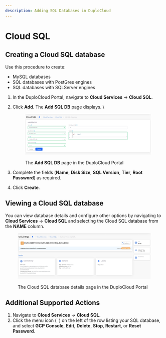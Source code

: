 ```yaml
---
description: Adding SQL Databases in DuploCloud
---
```


# Cloud SQL

## Creating a Cloud SQL database

Use this procedure to create:

* MySQL databases
* SQL databases with PostGres engines
* SQL databases with SQLServer engines

1. In the DuploCloud Portal, navigate to **Cloud Services** -> **Cloud SQL**.
2.  Click **Add**. The **Add SQL DB** page displays. \


    <figure><img src="../../.gitbook/assets/CloudSQLDB create.png" alt=""><figcaption><p>The <strong>Add SQL DB</strong> page in the DuploCloud Portal</p></figcaption></figure>
3. Complete the fields (**Name**, **Disk Size**, **SQL Version**, **Tier**, **Root Password**) as required.
4. Click **Create**.&#x20;

## Viewing a Cloud SQL database

You can view database details and configure other options by navigating to **Cloud Services** ->  **Cloud SQL** and selecting the Cloud SQL database from the **NAME** column.

<figure><img src="../../.gitbook/assets/CloudSQL details.png" alt=""><figcaption><p>The Cloud SQL database details page in the DuploCloud Portal</p></figcaption></figure>

## Additional Supported Actions

1. Navigate to **Cloud Services** ->  **Cloud SQL.**
2. Click the menu icon ( <img src="https://docs.duplocloud.com/~gitbook/image?url=https%3A%2F%2F2471407984-files.gitbook.io%2F%7E%2Ffiles%2Fv0%2Fb%2Fgitbook-x-prod.appspot.com%2Fo%2Fspaces%252F68cb0s9ce5UIUKWPuYs8%252Fuploads%252F1bULWx4HFiK9TRFeLpk4%252FKabab_three_Vertical_dots.png%3Falt%3Dmedia%26token%3De0fb9551-05e2-4e66-ac2b-c50a23f66acc&#x26;width=20&#x26;dpr=4&#x26;quality=100&#x26;sign=d18bec42&#x26;sv=1" alt="" data-size="line"> ) on the left of the row listing your SQL database, and select **GCP Console**, **Edit**, **Delete**, **Stop**, **Restart**, or **Reset Password**.
